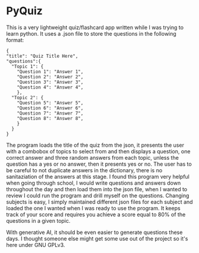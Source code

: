 # PyQuiz
This is a very lightweight quiz/flashcard app written while I was trying to learn python. It uses a .json file to store the questions in the following format:

    {
    "title": "Quiz Title Here",
    "questions":{
      "Topic 1": {
        "Question 1": "Answer 1",
        "Question 2": "Answer 2",
        "Question 3": "Answer 3",
        "Question 4": "Answer 4",
        },
      "Topic 2": {
        "Question 5": "Answer 5",
        "Question 6": "Answer 6",
        "Question 7": "Answer 7",
        "Question 8": "Answer 8",
        }
      }
    }


The program loads the title of the quiz from the json, it presents the user with a combobox of topics to select from and then displays a question, one correct answer and three random answers from each topic, unless the question has a yes or no answer, then it presents yes or no. The user has to be careful to not duplicate answers in the dictionary, there is no sanitaziation of the answers at this stage. I found this program very helpful when going through school, I would write questions and answers down throughout the day and then load them into the json file, when I wanted to review I could run the program and drill myself on the questions. Changing subjects is easy, I simply maintained different json files for each subject and loaded the one I wanted when I was ready to use the program. It keeps track of your score and requires you achieve a score equal to 80% of the questions in a given topic.

With generative AI, it should be even easier to generate questions these days. I thought someone else might get some use out of the project so it's here under GNU GPLv3.
